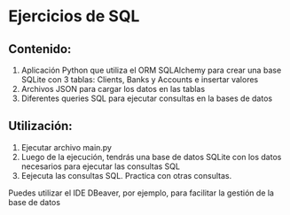 # Ejercicios de SQL

## Contenido:

1) Aplicación Python que utiliza el ORM SQLAlchemy para crear una base SQLite con 3 tablas: Clients, Banks y Accounts e insertar valores
2) Archivos JSON para cargar los datos en las tablas
3) Diferentes queries SQL para ejecutar consultas en la bases de datos

## Utilización:

1) Ejecutar archivo main.py 
2) Luego de la ejecución, tendrás una base de datos SQLite con los datos necesarios para ejecutar las consultas SQL
3) Eejecuta las consultas SQL. Practica con otras consultas. 
 
Puedes utilizar el IDE DBeaver, por ejemplo, para facilitar la gestión de la base de datos